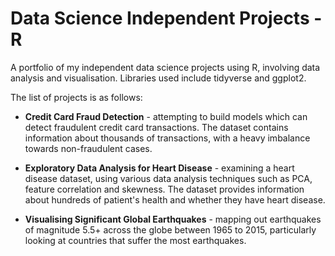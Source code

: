 # Data Science Independent Projects - R
A portfolio of my independent data science projects using R, involving data analysis and visualisation. Libraries used include tidyverse and ggplot2.

The list of projects is as follows:

* __Credit Card Fraud Detection__ - attempting to build models which can detect fraudulent credit card transactions. The dataset contains information about thousands of transactions, with a heavy imbalance towards non-fraudulent cases. 

* __Exploratory Data Analysis for Heart Disease__ - examining a heart disease dataset, using various data analysis techniques such as PCA, feature correlation and skewness. The dataset provides information about hundreds of patient's health and whether they have heart disease.

* __Visualising Significant Global Earthquakes__ - mapping out earthquakes of magnitude 5.5+ across the globe between 1965 to 2015, particularly looking at countries that suffer the most earthquakes.